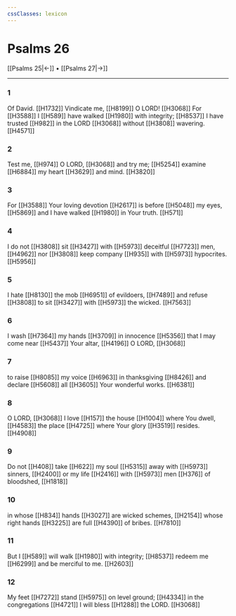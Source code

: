 ```yaml
---
cssClasses: lexicon
---
```


# Psalms 26

[[Psalms 25|←]] • [[Psalms 27|→]]

---

### 1
Of David. [[H1732]] Vindicate me, [[H8199]] O LORD! [[H3068]] For [[H3588]] I [[H589]] have walked [[H1980]] with integrity; [[H8537]] I have trusted [[H982]] in the LORD [[H3068]] without [[H3808]] wavering. [[H4571]]

### 2
Test me, [[H974]] O LORD, [[H3068]] and try me; [[H5254]] examine [[H6884]] my heart [[H3629]] and mind. [[H3820]]

### 3
For [[H3588]] Your loving devotion [[H2617]] is before [[H5048]] my eyes, [[H5869]] and I have walked [[H1980]] in Your truth. [[H571]]

### 4
I do not [[H3808]] sit [[H3427]] with [[H5973]] deceitful [[H7723]] men, [[H4962]] nor [[H3808]] keep company [[H935]] with [[H5973]] hypocrites. [[H5956]]

### 5
I hate [[H8130]] the mob [[H6951]] of evildoers, [[H7489]] and refuse [[H3808]] to sit [[H3427]] with [[H5973]] the wicked. [[H7563]]

### 6
I wash [[H7364]] my hands [[H3709]] in innocence [[H5356]] that I may come near [[H5437]] Your altar, [[H4196]] O LORD, [[H3068]]

### 7
to raise [[H8085]] my voice [[H6963]] in thanksgiving [[H8426]] and declare [[H5608]] all [[H3605]] Your wonderful works. [[H6381]]

### 8
O LORD, [[H3068]] I love [[H157]] the house [[H1004]] where You dwell, [[H4583]] the place [[H4725]] where Your glory [[H3519]] resides. [[H4908]]

### 9
Do not [[H408]] take [[H622]] my soul [[H5315]] away with [[H5973]] sinners, [[H2400]] or my life [[H2416]] with [[H5973]] men [[H376]] of bloodshed, [[H1818]]

### 10
in whose [[H834]] hands [[H3027]] are wicked schemes, [[H2154]] whose right hands [[H3225]] are full [[H4390]] of bribes. [[H7810]]

### 11
But I [[H589]] will walk [[H1980]] with integrity; [[H8537]] redeem me [[H6299]] and be merciful to me. [[H2603]]

### 12
My feet [[H7272]] stand [[H5975]] on level ground; [[H4334]] in the congregations [[H4721]] I will bless [[H1288]] the LORD. [[H3068]]

